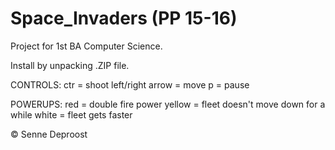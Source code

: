 # Space_Invaders (PP 15-16)
Project for 1st BA Computer Science.

Install by unpacking .ZIP file.


CONTROLS:
ctr = shoot
left/right arrow = move
p = pause

POWERUPS:
red = double fire power
yellow = fleet doesn't move down for a while
white = fleet gets faster

© Senne Deproost
